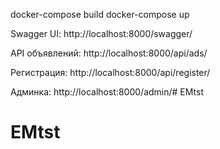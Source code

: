 docker-compose build
docker-compose up

Swagger UI: http://localhost:8000/swagger/

API объявлений: http://localhost:8000/api/ads/

Регистрация: http://localhost:8000/api/register/

Админка: http://localhost:8000/admin/# EMtst
# EMtst

